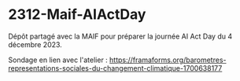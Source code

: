 # 2312-Maif-AIActDay
Dépôt partagé avec la MAIF pour préparer la journée AI Act Day du 4 décembre 2023.

Sondage en lien avec l'atelier :
https://framaforms.org/barometres-representations-sociales-du-changement-climatique-1700638177
